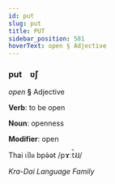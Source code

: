 ```yaml
---
id: put
slug: put
title: PUT
sidebar_position: 581
hoverText: open § Adjective
---
```


### put&emsp;<span kind="abugida">ʋ̆ʃ</span>

*open* **§** Adjective

**Verb**: to be open

**Noun**: openness

**Modifier**: open

Thai เปิด bpə̀ət /pɤːt̚˨˩/

*Kra-Dai Language Family*
